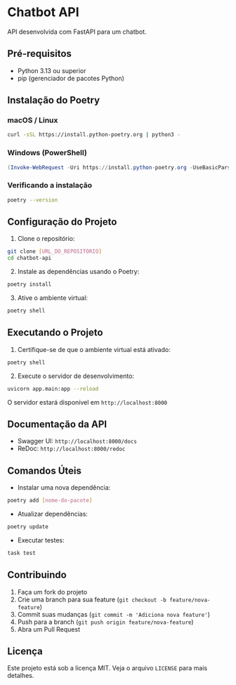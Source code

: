 # Chatbot API

API desenvolvida com FastAPI para um chatbot.

## Pré-requisitos

- Python 3.13 ou superior
- pip (gerenciador de pacotes Python)

## Instalação do Poetry

### macOS / Linux
```bash
curl -sSL https://install.python-poetry.org | python3 -
```

### Windows (PowerShell)
```powershell
(Invoke-WebRequest -Uri https://install.python-poetry.org -UseBasicParsing).Content | python -
```

### Verificando a instalação
```bash
poetry --version
```

## Configuração do Projeto

1. Clone o repositório:
```bash
git clone [URL_DO_REPOSITÓRIO]
cd chatbot-api
```

2. Instale as dependências usando o Poetry:
```bash
poetry install
```

3. Ative o ambiente virtual:
```bash
poetry shell
```

## Executando o Projeto

1. Certifique-se de que o ambiente virtual está ativado:
```bash
poetry shell
```

2. Execute o servidor de desenvolvimento:
```bash
uvicorn app.main:app --reload
```

O servidor estará disponível em `http://localhost:8000`

## Documentação da API

- Swagger UI: `http://localhost:8000/docs`
- ReDoc: `http://localhost:8000/redoc`


## Comandos Úteis

- Instalar uma nova dependência:
```bash
poetry add [nome-do-pacote]
```

- Atualizar dependências:
```bash
poetry update
```

- Executar testes:
```bash
task test
```

## Contribuindo

1. Faça um fork do projeto
2. Crie uma branch para sua feature (`git checkout -b feature/nova-feature`)
3. Commit suas mudanças (`git commit -m 'Adiciona nova feature'`)
4. Push para a branch (`git push origin feature/nova-feature`)
5. Abra um Pull Request

## Licença

Este projeto está sob a licença MIT. Veja o arquivo `LICENSE` para mais detalhes.
